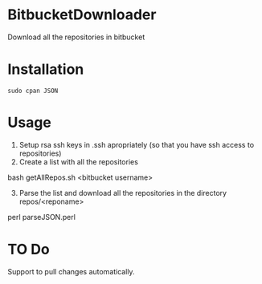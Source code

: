 # BitbucketDownloader
Download all the repositories in bitbucket

# Installation
```shell
sudo cpan JSON
```
# Usage
1. Setup rsa ssh keys in .ssh apropriately (so that you have ssh access to repositories)
2. Create a list with all the repositories

  bash getAllRepos.sh \<bitbucket username\>

3. Parse the list and download all the repositories in the directory repos/\<reponame\>

  perl parseJSON.perl

# TO Do

Support to pull changes automatically.
